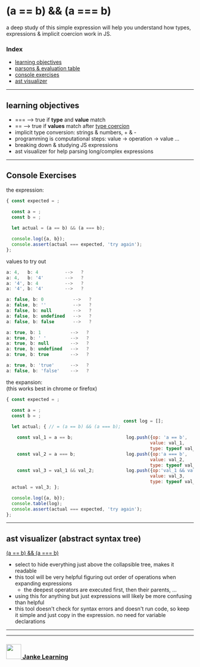 # (a == b) && (a === b)

a deep study of this simple expression will help you understand how types, expressions & implicit coercion work in JS.

### Index
* [learning objectives](#learning-objectives)
* [parsons & evaluation table](https://janke-learning.github.io/equalities-coercion)
* [console exercises](#console-exercises)
* [ast visualizer](#ast-visualizer)

---

## learning objectives

* ===  -->  true if __type__ and __value__ match
* ==   -->  true if __values__ match after [type coercion](https://github.com/janke-learning/type-coercion)
* implicit type conversion: strings & numbers, + & -
* programming is computational steps: value -> operation -> value ...
* breaking down & studying JS expressions
* ast visualizer for help parsing long/complex expressions

---

## Console Exercises


the expression:
```js
{ const expected = ;

  const a = ;
  const b = ;                               
                                            
  let actual = (a == b) && (a === b); 

  console.log({a, b});
  console.assert(actual === expected, 'try again');
};
```
values to try out
```js
a: 4,   b: 4          -->   ?
a: 4,   b: '4'        -->   ?
a: '4', b: 4          -->   ?
a: '4', b: '4'        -->   ?

a: false, b: 0           -->   ?
a: false, b: ''          -->   ?
a: false, b: null        -->   ?
a: false, b: undefined   -->   ?
a: false, b: false       -->   ?

a: true, b: 1           -->   ?
a: true, b: ' '         -->   ?
a: true, b: null        -->   ?
a: true, b: undefined   -->   ?
a: true, b: true        -->   ?

a: true, b: 'true'      -->   ?
a: false, b: 'false'    -->   ?
```

the expansion:  
(this works best in chrome or firefox)
```js
{ const expected = ;

  const a = ;
  const b = ; 
                                            const log = [];               
  let actual; { // = (a == b) && (a === b);    

    const val_1 = a == b;                    log.push({op: 'a == b',
                                                      value: val_1,
                                                      type: typeof val_1});
    const val_2 = a === b;                   log.push({op:'a === b',
                                                      value: val_2,
                                                      type: typeof val_2});
    const val_3 = val_1 && val_2;            log.push({op:'val_1 && val_2',
                                                      value: val_3,
                                                      type: typeof val_3});
  actual = val_3; };

  console.log({a, b});
  console.table(log);
  console.assert(actual === expected, 'try again');
};
```
---

## ast visualizer (abstract syntax tree)

[(a == b) && (a === b)](https://astexplorer.net/#/gist/e22d33e10f7c29268d5074803e35ced5/b63bf508b027cb7be2a27e8c6e841e12eac2fad4) 

* select to hide everything just above the collapsible tree, makes it readable
* this tool will be very helpful figuring out order of operations when expanding expressions
    * the deepest operators are executed first, then their parents, ...
* using this for anything but just expressions will likely be more confusing than helpful
* this tool doesn't check for syntax errors and doesn't run code, so keep it simple and just copy in the expression. no need for variable declarations

___
___
### <a href="http://janke-learning.org" target="_blank"><img src="https://user-images.githubusercontent.com/18554853/50098409-22575780-021c-11e9-99e1-962787adaded.png" width="40" height="40"></img> Janke Learning</a>
